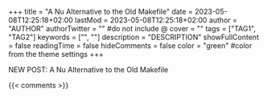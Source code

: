 +++
title = "A Nu Alternative to the Old Makefile"
date = 2023-05-08T12:25:18+02:00
lastMod = 2023-05-08T12:25:18+02:00
author = "AUTHOR"
authorTwitter = "" #do not include @
cover = ""
tags = ["TAG1", "TAG2"]
keywords = ["", ""]
description = "DESCRIPTION"
showFullContent = false
readingTime = false
hideComments = false
color = "green" #color from the theme settings
+++

NEW POST: A Nu Alternative to the Old Makefile

{{< comments >}}
